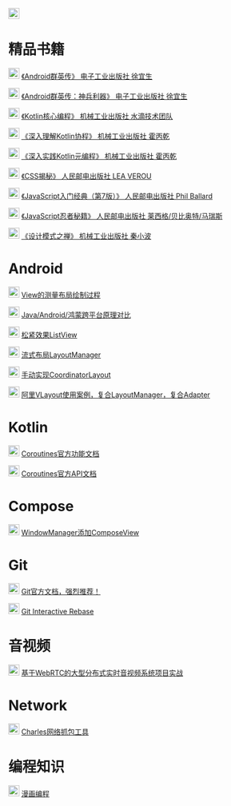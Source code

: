 <img src="https://github.com/byteflys/my-favorites/assets/168255750/c6d5bc36-931d-4545-a75a-8d15f7e9ee52" width="22" height="22"/> []()

# 精品书籍

<img src="https://github.com/byteflys/my-favorites/assets/168255750/c6d5bc36-931d-4545-a75a-8d15f7e9ee52" width="22" height="22"/> [《Android群英传》 电子工业出版社 徐宜生]()

<img src="https://github.com/byteflys/my-favorites/assets/168255750/c6d5bc36-931d-4545-a75a-8d15f7e9ee52" width="22" height="22"/> [《Android群英传：神兵利器》 电子工业出版社 徐宜生]()

<img src="https://github.com/byteflys/my-favorites/assets/168255750/c6d5bc36-931d-4545-a75a-8d15f7e9ee52" width="22" height="22"/> [《Kotlin核心编程》 机械工业出版社 水滴技术团队]()

<img src="https://github.com/byteflys/my-favorites/assets/168255750/c6d5bc36-931d-4545-a75a-8d15f7e9ee52" width="22" height="22"/> [《深入理解Kotlin协程》 机械工业出版社 霍丙乾]()

<img src="https://github.com/byteflys/my-favorites/assets/168255750/c6d5bc36-931d-4545-a75a-8d15f7e9ee52" width="22" height="22"/> [《深入实践Kotlin元编程》 机械工业出版社 霍丙乾]()

<img src="https://github.com/byteflys/my-favorites/assets/168255750/c6d5bc36-931d-4545-a75a-8d15f7e9ee52" width="22" height="22"/> [《CSS揭秘》 人民邮电出版社 LEA VEROU]()

<img src="https://github.com/byteflys/my-favorites/assets/168255750/c6d5bc36-931d-4545-a75a-8d15f7e9ee52" width="22" height="22"/> [《JavaScript入门经典（第7版）》 人民邮电出版社 Phil Ballard]()

<img src="https://github.com/byteflys/my-favorites/assets/168255750/c6d5bc36-931d-4545-a75a-8d15f7e9ee52" width="22" height="22"/> [《JavaScript忍者秘籍》 人民邮电出版社 莱西格/贝比奥特/马瑞斯]()

<img src="https://github.com/byteflys/my-favorites/assets/168255750/c6d5bc36-931d-4545-a75a-8d15f7e9ee52" width="22" height="22"/> [《设计模式之禅》 机械工业出版社 秦小波]()

# Android

<img src="https://github.com/byteflys/my-favorites/assets/168255750/c6d5bc36-931d-4545-a75a-8d15f7e9ee52" width="22" height="22"/> [View的测量布局绘制过程](https://juejin.cn/post/6984417565279797262)

<img src="https://github.com/byteflys/my-favorites/assets/168255750/c6d5bc36-931d-4545-a75a-8d15f7e9ee52" width="22" height="22"/> [Java/Android/鸿蒙跨平台原理对比](https://juejin.cn/post/6844903910893682696)

<img src="https://github.com/byteflys/my-favorites/assets/168255750/c6d5bc36-931d-4545-a75a-8d15f7e9ee52" width="22" height="22"/> [松紧效果ListView](https://github.com/byteflys/code-personal/blob/main/android-code/app/src/main/java/com/android/code/ui/ElasticListView.java)

<img src="https://github.com/byteflys/my-favorites/assets/168255750/c6d5bc36-931d-4545-a75a-8d15f7e9ee52" width="22" height="22"/> [流式布局LayoutManager](https://github.com/byteflys/code-personal/blob/main/android-code/app/src/main/java/com/android/code/ui/FlowLayoutManager.java)

<img src="https://github.com/byteflys/my-favorites/assets/168255750/c6d5bc36-931d-4545-a75a-8d15f7e9ee52" width="22" height="22"/> [手动实现CoordinatorLayout](https://github.com/byteflys/code-personal/tree/main/CoordinatorLayout)

<img src="https://github.com/byteflys/my-favorites/assets/168255750/c6d5bc36-931d-4545-a75a-8d15f7e9ee52" width="22" height="22"/> [阿里VLayout使用案例，复合LayoutManager，复合Adapter](https://github.com/byteflys/code-personal/tree/main/VLayout)

# Kotlin

<img src="https://github.com/byteflys/my-favorites/assets/168255750/c6d5bc36-931d-4545-a75a-8d15f7e9ee52" width="22" height="22"/> [Coroutines官方功能文档](https://kotlinlang.org/docs/coroutines-overview.html)

<img src="https://github.com/byteflys/my-favorites/assets/168255750/c6d5bc36-931d-4545-a75a-8d15f7e9ee52" width="22" height="22"/> [Coroutines官方API文档](https://kotlinlang.org/api/kotlinx.coroutines/kotlinx-coroutines-core/)

# Compose

<img src="https://github.com/byteflys/my-favorites/assets/168255750/c6d5bc36-931d-4545-a75a-8d15f7e9ee52" width="22" height="22"/> [WindowManager添加ComposeView](https://www.cnblogs.com/joy99/p/17927135.html)

# Git

<img src="https://github.com/byteflys/my-favorites/assets/168255750/c6d5bc36-931d-4545-a75a-8d15f7e9ee52" width="22" height="22"/> [Git官方文档，强烈推荐！](https://git-scm.com/docs)

<img src="https://github.com/byteflys/my-favorites/assets/168255750/c6d5bc36-931d-4545-a75a-8d15f7e9ee52" width="22" height="22"/> [Git Interactive Rebase](https://www.gss.com.tw/blog/%E4%BD%BF%E7%94%A8-git-rebase-interactive-%E6%A8%A1%E5%BC%8F%E6%95%B4%E7%90%86-commit)

# 音视频

<img src="https://github.com/byteflys/my-favorites/assets/168255750/c6d5bc36-931d-4545-a75a-8d15f7e9ee52" width="22" height="22"/> [基于WebRTC的大型分布式实时音视频系统项目实战](https://edu.51cto.com/topic/5976.html)

# Network

<img src="https://github.com/byteflys/my-favorites/assets/168255750/c6d5bc36-931d-4545-a75a-8d15f7e9ee52" width="22" height="22"/> [Charles网络抓包工具](https://juejin.cn/post/6844903665304600589)

# 编程知识

<img src="https://github.com/byteflys/my-favorites/assets/168255750/c6d5bc36-931d-4545-a75a-8d15f7e9ee52" width="22" height="22"/> [漫画编程](https://juejin.cn/user/1609340753032408)
